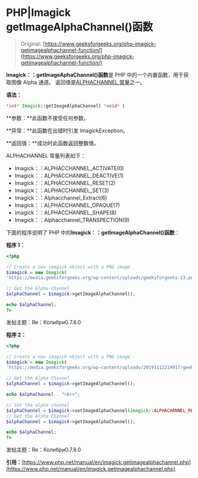 # PHP|Imagick getImageAlphaChannel()函数

> Original: [https://www.geeksforgeeks.org/php-imagick-getimagealphachannel-function/](https://www.geeksforgeeks.org/php-imagick-getimagealphachannel-function/)

**Imagick：：getImageAphaChannel()函数**是 PHP 中的一个内置函数，用于获取图像 Alpha 通道。 返回值是[ALPHACHANNEL 常量](https://www.php.net/manual/en/imagick.constants.php#imagick.constants.alphachannel)之一。

**语法：**

```php
*int* Imagick::getImageAlphaChannel( *void* )
```

**参数：**此函数不接受任何参数。

**异常：**此函数在出错时引发 ImagickException。

**返回值：**成功时此函数返回整数值。

ALPHACHANNEL 常量列表如下：

*   Imagick：：ALPHACCHANNEL_ACTIVATE(0)
*   Imagick：：ALPHACCHANNEL_DEACTIVE(1)
*   Imagick：：ALPHACCHANNEL_RESET(2)
*   Imagick：：ALPHACCHANNEL_SET(3)
*   Imagick：：Alphacchannel_Extract(6)
*   Imagick：：ALPHACCHANNEL_OPAQUE(7)
*   Imagick：：ALPHACCHANNEL_SHAPE(8)
*   Imagick：：Alphacchannel_TRANSPECTION(9)

下面的程序说明了 PHP 中的**Imagick：：getImageAlphaChannel()函数**：

**程序 1：**

```php
<?php

// Create a new imagick object with a PNG image
$imagick = new Imagick(
'https://media.geeksforgeeks.org/wp-content/uploads/geeksforgeeks-13.png');

// Get the Alpha Channel
$alphaChannel = $imagick->getImageAlphaChannel();

echo $alphaChannel;
?>
```

发帖主题：Re：Колибри0.7.8.0

**程序 2：**

```php
<?php

// Create a new imagick object with a PNG image
$imagick = new Imagick(
'https://media.geeksforgeeks.org/wp-content/uploads/20191112214917/geeksforgeeks8.jpg');

// Get the Alpha Channel
$alphaChannel = $imagick->getImageAlphaChannel();

echo $alphaChannel . "<br>";

// Set the alpha channel
$alphaChannel = $imagick->setImageAlphaChannel(imagick::ALPHACHANNEL_RESET );
// Get the Alpha Channel
$alphaChannel = $imagick->getImageAlphaChannel();

echo $alphaChannel;
?>
```

发帖主题：Re：Колибри0.7.8.0

**引用：**[https://www.php.net/manual/en/imagick.getimagealphachannel.php](https://www.php.net/manual/en/imagick.getimagealphachannel.php)